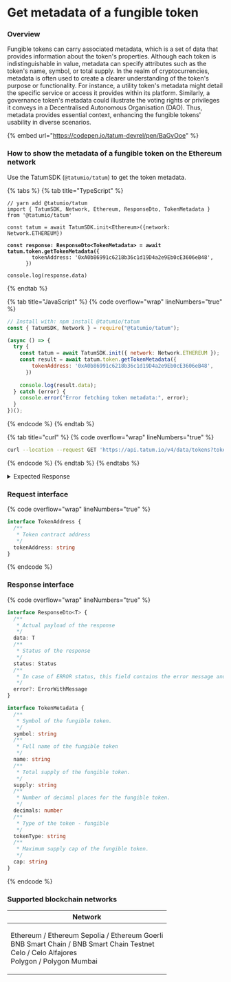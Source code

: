 # Get metadata of a fungible token

### Overview

Fungible tokens can carry associated metadata, which is a set of data that provides information about the token's properties. Although each token is indistinguishable in value, metadata can specify attributes such as the token's name, symbol, or total supply. In the realm of cryptocurrencies, metadata is often used to create a clearer understanding of the token's purpose or functionality. For instance, a utility token's metadata might detail the specific service or access it provides within its platform. Similarly, a governance token's metadata could illustrate the voting rights or privileges it conveys in a Decentralised Autonomous Organisation (DAO). Thus, metadata provides essential context, enhancing the fungible tokens' usability in diverse scenarios.

{% embed url="https://codepen.io/tatum-devrel/pen/BaGvOoe" %}

### How to show the metadata of a fungible token on the Ethereum network

Use the TatumSDK (`@tatumio/tatum`) to get the token metadata.

{% tabs %}
{% tab title="TypeScript" %}
<pre class="language-typescript" data-overflow="wrap" data-line-numbers><code class="lang-typescript">// yarn add @tatumio/tatum
import { TatumSDK, Network, Ethereum, ResponseDto, TokenMetadata } from '@tatumio/tatum'

const tatum = await TatumSDK.init&#x3C;Ethereum>({network: Network.ETHEREUM})

<strong>const response: ResponseDto&#x3C;TokenMetadata> = await tatum.token.getTokenMetadata({
</strong>        tokenAddress: '0xA0b86991c6218b36c1d19D4a2e9Eb0cE3606eB48',
      })

console.log(response.data)
</code></pre>
{% endtab %}

{% tab title="JavaScript" %}
{% code overflow="wrap" lineNumbers="true" %}
```javascript
// Install with: npm install @tatumio/tatum
const { TatumSDK, Network } = require("@tatumio/tatum");

(async () => {
  try {
    const tatum = await TatumSDK.init({ network: Network.ETHEREUM });
    const result = await tatum.token.getTokenMetadata({
        tokenAddress: '0xA0b86991c6218b36c1d19D4a2e9Eb0cE3606eB48',
      })
      
    console.log(result.data);
  } catch (error) {
    console.error("Error fetching token metadata:", error);
  }
})();
```
{% endcode %}
{% endtab %}

{% tab title="curl" %}
{% code overflow="wrap" lineNumbers="true" %}
```bash
curl --location --request GET 'https://api.tatum.io/v4/data/tokens?tokenAddress=0xA0b86991c6218b36c1d19D4a2e9Eb0cE3606eB48&chain=ethereum'
```
{% endcode %}
{% endtab %}
{% endtabs %}

<details>

<summary>Expected Response</summary>

```json5
{
  "symbol":"USDC",
  "name":"USD Coin",
  "supply":"26667389920178985",
  "decimals":6,
  "tokenType":"fungible",
  "cap":"undefined"
}
```

</details>

### Request interface

{% code overflow="wrap" lineNumbers="true" %}
```typescript
interface TokenAddress {
  /**
   * Token contract address
   */
  tokenAddress: string
}
```
{% endcode %}

### Response interface

{% code overflow="wrap" lineNumbers="true" %}
```typescript
interface ResponseDto<T> {
  /**
   * Actual payload of the response
   */
  data: T
  /**
   * Status of the response
   */
  status: Status
  /**
   * In case of ERROR status, this field contains the error message and detailed description
   */
  error?: ErrorWithMessage
}

interface TokenMetadata {
  /**
   * Symbol of the fungible token.
   */
  symbol: string
  /**
   * Full name of the fungible token
   */
  name: string
  /**
   * Total supply of the fungible token.
   */
  supply: string
  /**
   * Number of decimal places for the fungible token.
   */
  decimals: number
  /**
   * Type of the token - fungible
   */
  tokenType: string
  /**
   * Maximum supply cap of the fungible token.
   */
  cap: string
}
```
{% endcode %}

### Supported blockchain networks

| Network                                                                                                                                                |
| ------------------------------------------------------------------------------------------------------------------------------------------------------ |
| <p>Ethereum / Ethereum Sepolia / Ethereum Goerli<br>BNB Smart Chain / BNB Smart Chain Testnet<br>Celo / Celo Alfajores<br>Polygon / Polygon Mumbai</p> |
